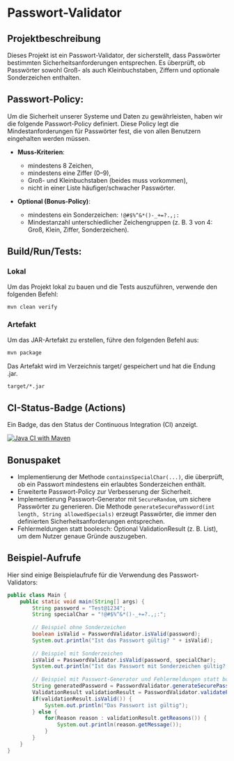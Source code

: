 # Passwort-Validator

## Projektbeschreibung
Dieses Projekt ist ein Passwort-Validator, der sicherstellt, 
dass Passwörter bestimmten Sicherheitsanforderungen entsprechen. 
Es überprüft, ob Passwörter sowohl Groß- als auch Kleinbuchstaben, 
Ziffern und optionale Sonderzeichen enthalten.

## Passwort-Policy:
Um die Sicherheit unserer Systeme und Daten zu gewährleisten, 
haben wir die folgende Passwort-Policy definiert. 
Diese Policy legt die Mindestanforderungen für Passwörter fest, 
die von allen Benutzern eingehalten werden müssen.

- **Muss-Kriterien**:

  - mindestens 8 Zeichen,
  - mindestens eine Ziffer (0–9),
  - Groß- und Kleinbuchstaben (beides muss vorkommen),
  - nicht in einer Liste häufiger/schwacher Passwörter.


- **Optional (Bonus-Policy)**:

  - mindestens ein Sonderzeichen: `!@#$%^&*()-_+=?.,;:`
  - Mindestanzahl unterschiedlicher Zeichengruppen (z. B. 3 von 4: Groß, Klein, Ziffer, Sonderzeichen).

## Build/Run/Tests:
### Lokal
Um das Projekt lokal zu bauen und die Tests auszuführen, verwende den folgenden Befehl:

```bash
mvn clean verify
```
### Artefakt
Um das JAR-Artefakt zu erstellen, führe den folgenden Befehl aus:
```bash
mvn package
```
Das Artefakt wird im Verzeichnis target/ gespeichert und hat die Endung .jar.
```markdown
target/*.jar
```
## CI-Status-Badge (Actions)
Ein Badge, das den Status der Continuous Integration (CI) anzeigt.

[![Java CI with Maven](https://github.com/aha75-git/password-validation/actions/workflows/maven.yml/badge.svg)](https://github.com/aha75-git/password-validation/actions/workflows/maven.yml)


## Bonuspaket

- Implementierung der Methode `containsSpecialChar(...)`, die überprüft, ob ein Passwort mindestens ein erlaubtes Sonderzeichen enthält.
- Erweiterte Passwort-Policy zur Verbesserung der Sicherheit.
- Implementierung Passwort-Generator mit `SecureRandom`, um sichere Passwörter zu generieren. Die Methode `generateSecurePassword(int length, String allowedSpecials)` erzeugt Passwörter, die immer den definierten Sicherheitsanforderungen entsprechen.
- Fehlermeldungen statt boolesch: Optional ValidationResult (z. B. List<Reason>), um dem Nutzer genaue Gründe auszugeben.

## Beispiel-Aufrufe

Hier sind einige Beispielaufrufe für die Verwendung des Passwort-Validators:

```java
public class Main {
    public static void main(String[] args) {
        String password = "Test@1234";
        String specialChar = "!@#$%^&*()-_+=?.,;:";
        
        // Beispiel ohne Sonderzeichen
        boolean isValid = PasswordValidator.isValid(password);
        System.out.println("Ist das Passwort gültig? " + isValid);
        
        // Beispiel mit Sonderzeichen
        isValid = PasswordValidator.isValid(password, specialChar);
        System.out.println("Ist das Passwort mit Sonderzeichen gültig? " + isValid);
        
        // Beispiel mit Passwort-Generator und Fehlermeldungen statt boolesch
        String generatedPassword = PasswordValidator.generateSecurePassword(10, allowed);
        ValidationResult validationResult = PasswordValidator.validatePassword(password, allowed);
        if(validationResult.isValid()) {
            System.out.println("Das Passwort ist gültig");
        } else {
            for(Reason reason : validationResult.getReasons()) {
                System.out.println(reason.getMessage());
            }
        }
    }
}
```
